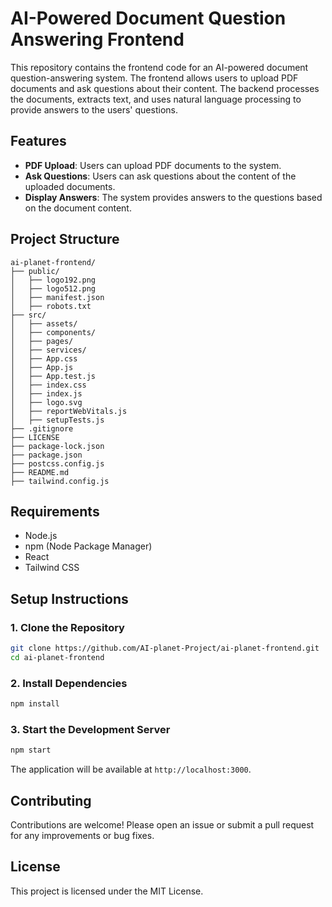 
# AI-Powered Document Question Answering Frontend

This repository contains the frontend code for an AI-powered document question-answering system. The frontend allows users to upload PDF documents and ask questions about their content. The backend processes the documents, extracts text, and uses natural language processing to provide answers to the users' questions.

## Features

- **PDF Upload**: Users can upload PDF documents to the system.
- **Ask Questions**: Users can ask questions about the content of the uploaded documents.
- **Display Answers**: The system provides answers to the questions based on the document content.

## Project Structure

```
ai-planet-frontend/
├── public/
│   ├── logo192.png
│   ├── logo512.png
│   ├── manifest.json
│   ├── robots.txt
├── src/
│   ├── assets/
│   ├── components/
│   ├── pages/
│   ├── services/
│   ├── App.css
│   ├── App.js
│   ├── App.test.js
│   ├── index.css
│   ├── index.js
│   ├── logo.svg
│   ├── reportWebVitals.js
│   ├── setupTests.js
├── .gitignore
├── LICENSE
├── package-lock.json
├── package.json
├── postcss.config.js
├── README.md
├── tailwind.config.js
```

## Requirements

- Node.js
- npm (Node Package Manager)
- React
- Tailwind CSS

## Setup Instructions

### 1. Clone the Repository

```bash
git clone https://github.com/AI-planet-Project/ai-planet-frontend.git
cd ai-planet-frontend
```

### 2. Install Dependencies

```bash
npm install
```

### 3. Start the Development Server

```bash
npm start
```

The application will be available at `http://localhost:3000`.


## Contributing

Contributions are welcome! Please open an issue or submit a pull request for any improvements or bug fixes.

## License

This project is licensed under the MIT License.
